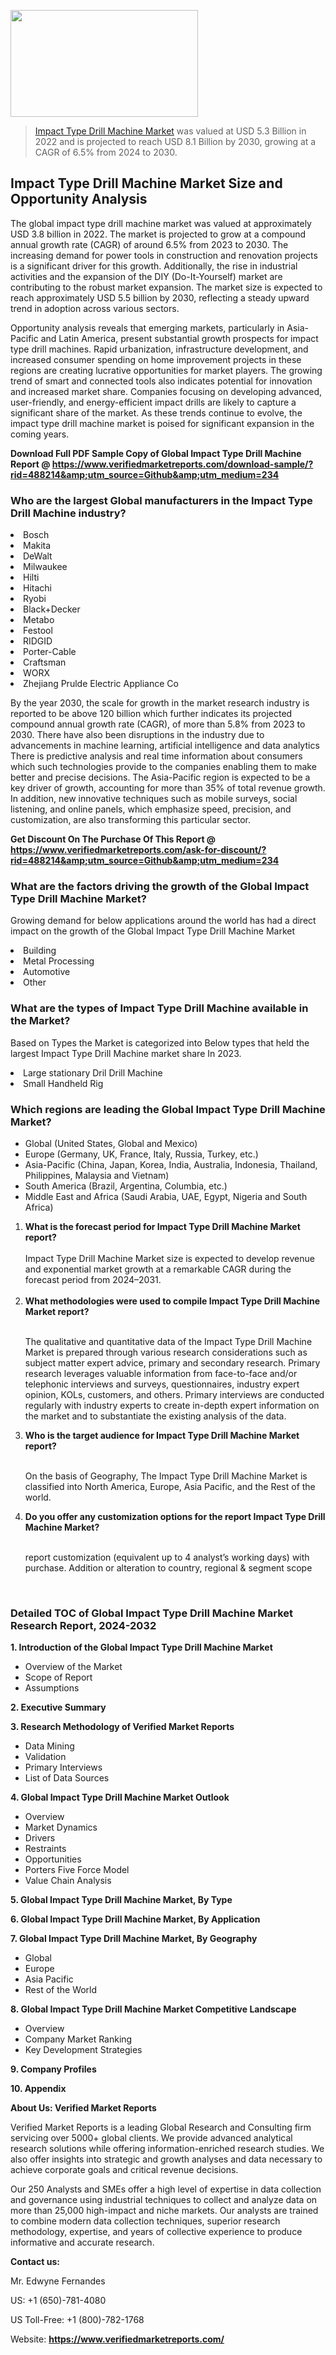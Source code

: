 <img src="https://ffe5etoiles.com/wp-content/uploads/2024/12/MST1-300x171.png" alt="" width="300" height="171" class="alignnone size-medium wp-image-20088" /><blockquote><p><p><a href="https://www.verifiedmarketreports.com/download-sample/?rid=488214&utm_source=Github&utm_medium=234" target="_blank">Impact Type Drill Machine Market</a> was valued at USD 5.3 Billion in 2022 and is projected to reach USD 8.1 Billion by 2030, growing at a CAGR of 6.5% from 2024 to 2030.</p></blockquote><p><h2>Impact Type Drill Machine Market Size and Opportunity Analysis</h2><p>The global impact type drill machine market was valued at approximately USD 3.8 billion in 2022. The market is projected to grow at a compound annual growth rate (CAGR) of around 6.5% from 2023 to 2030. The increasing demand for power tools in construction and renovation projects is a significant driver for this growth. Additionally, the rise in industrial activities and the expansion of the DIY (Do-It-Yourself) market are contributing to the robust market expansion. The market size is expected to reach approximately USD 5.5 billion by 2030, reflecting a steady upward trend in adoption across various sectors.</p><p>Opportunity analysis reveals that emerging markets, particularly in Asia-Pacific and Latin America, present substantial growth prospects for impact type drill machines. Rapid urbanization, infrastructure development, and increased consumer spending on home improvement projects in these regions are creating lucrative opportunities for market players. The growing trend of smart and connected tools also indicates potential for innovation and increased market share. Companies focusing on developing advanced, user-friendly, and energy-efficient impact drills are likely to capture a significant share of the market. As these trends continue to evolve, the impact type drill machine market is poised for significant expansion in the coming years.</p></p><p class=""><strong>Download Full PDF Sample Copy of Global Impact Type Drill Machine Report @ <a href="https://www.verifiedmarketreports.com/download-sample/?rid=488214&amp;utm_source=Github&amp;utm_medium=234" target="_blank">https://www.verifiedmarketreports.com/download-sample/?rid=488214&amp;utm_source=Github&amp;utm_medium=234</a></strong></p><h3 id="" class="">Who are the largest Global manufacturers in the Impact Type Drill Machine industry?</h3><p><li>Bosch</li><li> Makita</li><li> DeWalt</li><li> Milwaukee</li><li> Hilti</li><li> Hitachi</li><li> Ryobi</li><li> Black+Decker</li><li> Metabo</li><li> Festool</li><li> RIDGID</li><li> Porter-Cable</li><li> Craftsman</li><li> WORX</li><li> Zhejiang Prulde Electric Appliance Co</li></p><div class=""><div class="" dir="" data-message-author-role="" data-message-id="" data-message-model-slug=""><div class=""><div class=""><div class=""><div class="" dir="" data-message-author-role="" data-message-id="" data-message-model-slug=""><div class=""><div class=""><p>By the year 2030, the scale for growth in the market research industry is reported to be above 120 billion which further indicates its projected compound annual growth rate (CAGR), of more than 5.8% from 2023 to 2030. There have also been disruptions in the industry due to advancements in machine learning, artificial intelligence and data analytics There is predictive analysis and real time information about consumers which such technologies provide to the companies enabling them to make better and precise decisions. The Asia-Pacific region is expected to be a key driver of growth, accounting for more than 35% of total revenue growth. In addition, new innovative techniques such as mobile surveys, social listening, and online panels, which emphasize speed, precision, and customization, are also transforming this particular sector.</p><p><strong>Get Discount On The Purchase Of This Report @&nbsp; <a href="https://www.verifiedmarketreports.com/ask-for-discount/?rid=488214&amp;utm_source=Github&amp;utm_medium=234" target="_blank">https://www.verifiedmarketreports.com/ask-for-discount/?rid=488214&amp;utm_source=Github&amp;utm_medium=234</a></strong></p></div></div></div></div></div></div></div></div><h3 id="" class="">What are the factors driving the growth of the Global Impact Type Drill Machine Market?</h3><p id="" class="">Growing demand for below applications around the world has had a direct impact on the growth of the Global Impact Type Drill Machine Market</p><p id="" class=""><li>Building</li><li> Metal Processing</li><li> Automotive</li><li> Other</li></p><h3 id="" class="">What are the types of Impact Type Drill Machine available in the Market?</h3><p id="" class="">Based on Types the Market is categorized into Below types that held the largest Impact Type Drill Machine market share In 2023.</p><p id="" class=""><li>Large stationary Dril Drill Machine</li><li> Small Handheld Rig</li></p><h3 id="" class="">Which regions are leading the Global Impact Type Drill Machine Market?</h3><ul><li>Global (United States, Global and Mexico)</li><li>Europe (Germany, UK, France, Italy, Russia, Turkey, etc.)</li><li>Asia-Pacific (China, Japan, Korea, India, Australia, Indonesia, Thailand, Philippines, Malaysia and Vietnam)</li><li>South America (Brazil, Argentina, Columbia, etc.)</li><li>Middle East and Africa (Saudi Arabia, UAE, Egypt, Nigeria and South Africa)</li></ul><p><ol><li><strong>What is the forecast period for Impact Type Drill Machine Market report?<br /></strong><br /><span data-sheets-root="1" data-sheets-value="{&quot;1&quot;:2,&quot;2&quot;:&quot;XXXX size is expected to develop revenue and exponential market growth at a remarkable CAGR during the forecast period from 2024&ndash;2030.&quot;}" data-sheets-userformat="{&quot;2&quot;:12674,&quot;4&quot;:{&quot;1&quot;:2,&quot;2&quot;:16776960},&quot;10&quot;:2,&quot;11&quot;:0,&quot;15&quot;:&quot;Arial&quot;,&quot;16&quot;:12}">Impact Type Drill Machine Market size is expected to develop revenue and exponential market growth at a remarkable CAGR during the forecast period from 2024&ndash;2031.</span><br /><br /></li><li><strong>What methodologies were used to compile Impact Type Drill Machine Market report?<br /><br /></strong><p>The qualitative and quantitative data of the&nbsp;Impact Type Drill Machine Market is prepared through various research considerations such as subject matter expert advice, primary and secondary research. Primary research leverages valuable information from face-to-face and/or telephonic interviews and surveys, questionnaires, industry expert opinion, KOLs, customers, and others. Primary interviews are conducted regularly with industry experts to create in-depth expert information on the market and to substantiate the existing analysis of the data.&nbsp;</p></li><li><strong>Who is the target audience for Impact Type Drill Machine Market report?<br /><br /></strong><p>On the basis of Geography, The&nbsp;Impact Type Drill Machine Market is classified into North America, Europe, Asia Pacific, and the Rest of the world.</p></li><li><strong>Do you offer any customization options for the report Impact Type Drill Machine Market?<br /><br /></strong><p>report customization (equivalent up to 4 analyst&rsquo;s working days) with purchase. Addition or alteration to country, regional &amp; segment scope</p><p>&nbsp;</p></li></ol></p><h3 id="" class="">Detailed TOC of Global Impact Type Drill Machine Market Research Report, 2024-2032</h3><p id="" class=""><strong>1. Introduction of the Global Impact Type Drill Machine Market</strong></p><ul><li>Overview of the Market</li><li>Scope of Report</li><li>Assumptions</li></ul><p id="" class=""><strong>2. Executive Summary</strong></p><p id="" class=""><strong>3. Research Methodology of&nbsp;Verified Market Reports</strong></p><ul><li>Data Mining</li><li>Validation</li><li>Primary Interviews</li><li>List of Data Sources</li></ul><p id="" class=""><strong>4. Global Impact Type Drill Machine Market Outlook</strong></p><ul><li>Overview</li><li>Market Dynamics</li><li>Drivers</li><li>Restraints</li><li>Opportunities</li><li>Porters Five Force Model</li><li>Value Chain Analysis</li></ul><p id="" class=""><strong>5. Global Impact Type Drill Machine Market, By&nbsp;Type</strong></p><p id="" class=""><strong>6. Global Impact Type Drill Machine Market, By Application</strong></p><p id="" class=""><strong>7. Global Impact Type Drill Machine Market, By Geography</strong></p><ul><li>Global</li><li>Europe</li><li>Asia Pacific</li><li>Rest of the World</li></ul><p id="" class=""><strong>8. Global Impact Type Drill Machine Market Competitive Landscape</strong></p><ul><li>Overview</li><li>Company Market Ranking</li><li>Key Development Strategies</li></ul><p id="" class=""><strong>9. Company Profiles</strong></p><p id="" class=""><strong>10. Appendix</strong></p><p id="" class=""><strong>About Us: Verified Market Reports</strong></p><p id="" class="">Verified Market Reports is a leading Global Research and Consulting firm servicing over 5000+ global clients. We provide advanced analytical research solutions while offering information-enriched research studies. We also offer insights into strategic and growth analyses and data necessary to achieve corporate goals and critical revenue decisions.</p><p id="" class="">Our 250 Analysts and SMEs offer a high level of expertise in data collection and governance using industrial techniques to collect and analyze data on more than 25,000 high-impact and niche markets. Our analysts are trained to combine modern data collection techniques, superior research methodology, expertise, and years of collective experience to produce informative and accurate research.</p><p id="" class=""><strong>Contact us:</strong></p><p id="" class="">Mr. Edwyne Fernandes</p><p id="" class="">US: +1 (650)-781-4080</p><p id="" class="">US Toll-Free: +1 (800)-782-1768</p><p id="" class="">Website: <a target="" data-test-app-aware-link=""><strong>https://www.verifiedmarketreports.com/</strong></a></p>
